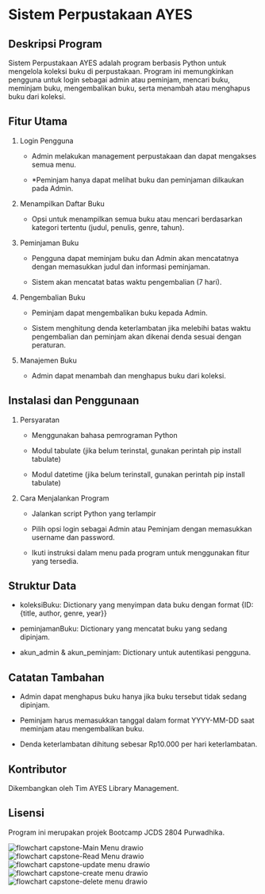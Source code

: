 # Sistem Perpustakaan AYES 

## Deskripsi Program

Sistem Perpustakaan AYES adalah program berbasis Python untuk mengelola koleksi buku di perpustakaan. Program ini memungkinkan pengguna untuk login sebagai admin atau peminjam, mencari buku, meminjam buku, mengembalikan buku, serta menambah atau menghapus buku dari koleksi.

## Fitur Utama

1. Login Pengguna

    * Admin melakukan management perpustakaan dan dapat mengakses semua menu.

    * *Peminjam hanya dapat melihat buku dan peminjaman dilkaukan pada Admin.

2. Menampilkan Daftar Buku

    * Opsi untuk menampilkan semua buku atau mencari berdasarkan kategori tertentu (judul, penulis, genre, tahun).

3. Peminjaman Buku

    * Pengguna dapat meminjam buku dan Admin akan mencatatnya dengan memasukkan judul dan informasi peminjaman.

    * Sistem akan mencatat batas waktu pengembalian (7 hari).

4. Pengembalian Buku

    * Peminjam dapat mengembalikan buku kepada Admin.

    * Sistem menghitung denda keterlambatan jika melebihi batas waktu pengembalian dan peminjam akan dikenai denda sesuai dengan peraturan.

5. Manajemen Buku

    * Admin dapat menambah dan menghapus buku dari koleksi.

## Instalasi dan Penggunaan

1. Persyaratan

    * Menggunakan bahasa pemrograman Python

    * Modul tabulate (jika belum terinstal, gunakan perintah pip install tabulate) 

    * Modul datetime (jika belum terinstall, gunakan perintah pip install tabulate)

2. Cara Menjalankan Program

    * Jalankan script Python yang terlampir

    * Pilih opsi login sebagai Admin atau Peminjam dengan memasukkan username dan password.

    * Ikuti instruksi dalam menu pada program untuk menggunakan fitur yang tersedia.

## Struktur Data

    
* koleksiBuku: Dictionary yang menyimpan data buku dengan format {ID: {title, author, genre, year}}

* peminjamanBuku: Dictionary yang mencatat buku yang sedang dipinjam.

* akun_admin & akun_peminjam: Dictionary untuk autentikasi pengguna.

## Catatan Tambahan

* Admin dapat menghapus buku hanya jika buku tersebut tidak sedang dipinjam.

* Peminjam harus memasukkan tanggal dalam format YYYY-MM-DD saat meminjam atau mengembalikan buku.

* Denda keterlambatan dihitung sebesar Rp10.000 per hari keterlambatan.

## Kontributor

Dikembangkan oleh Tim AYES Library Management.


## Lisensi

Program ini merupakan projek Bootcamp JCDS 2804 Purwadhika.

![flowchart capstone-Main Menu drawio](https://github.com/user-attachments/assets/85d8c753-22a6-4904-84e4-3dbef5ef25b1)
![flowchart capstone-Read Menu drawio](https://github.com/user-attachments/assets/d2f4c7ee-f37c-4b00-8764-1aad1ccc793c)
![flowchart capstone-update menu drawio](https://github.com/user-attachments/assets/451382cd-bdd1-40f1-90b3-8f1178240b75)
![flowchart capstone-create menu drawio](https://github.com/user-attachments/assets/4003b7eb-0333-4a3b-8038-47520ba5a023)
![flowchart capstone-delete menu drawio](https://github.com/user-attachments/assets/46409e0f-5539-46c7-b424-e90c98952afc)
